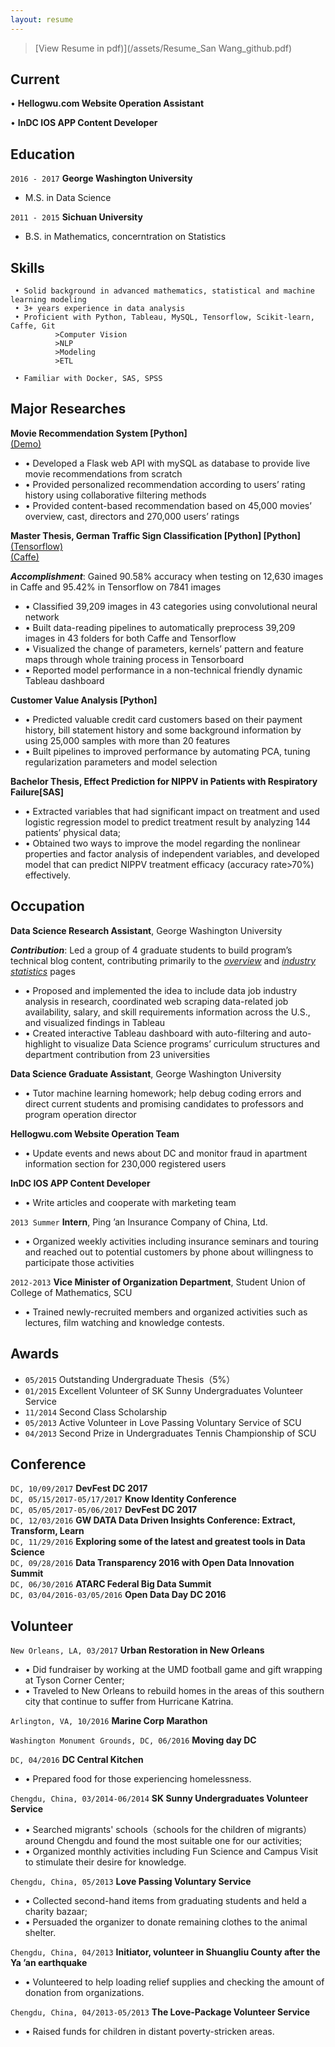 ```yaml
---
layout: resume
---  
```



>[View Resume in pdf)](/assets/Resume_San Wang_github.pdf)  

## Current

•	**Hellogwu.com Website Operation Assistant**

•	**InDC IOS APP Content Developer**

## Education

`2016 - 2017`
 __George Washington University__
* M.S. in Data Science

`2011 - 2015`
__Sichuan University__
* B.S. in Mathematics, concerntration on Statistics 

## Skills    

```
 • Solid background in advanced mathematics, statistical and machine learning modeling 
 • 3+ years experience in data analysis    
 • Proficient with Python, Tableau, MySQL, Tensorflow, Scikit-learn, Caffe, Git  
          >Computer Vision  
          >NLP
          >Modeling  
          >ETL  
   
 • Familiar with Docker, SAS, SPSS  
```

## Major Researches  

**Movie Recommendation System [Python]**  
[(Demo)](https://san-wang.github.io/blog/Movie_Recommender/)                  
* •	Developed a Flask web API with mySQL as database to provide live movie recommendations from scratch
* •	Provided personalized recommendation according to users’ rating history using collaborative filtering methods
* •	Provided content-based recommendation based on 45,000 movies’ overview, cast, directors and 270,000 users’ ratings

**Master Thesis, German Traffic Sign Classification [Python] [Python]**
[(Tensorflow)](https://san-wang.github.io/blog/GTSRB_Tensorflow/)   
[(Caffe)](https://san-wang.github.io/blog/GTSRB_Caffe/)  

_**Accomplishment**_: Gained 90.58% accuracy when testing on 12,630 images in Caffe and 95.42% in Tensorflow on 7841 images  
* •	Classified 39,209 images in 43 categories using convolutional neural network 
* •	Built data-reading pipelines to automatically preprocess 39,209 images in 43 folders for both Caffe and Tensorflow 
* •	Visualized the change of parameters, kernels’ pattern and feature maps through whole training process in Tensorboard 
* •	Reported model performance in a non-technical friendly dynamic Tableau dashboard

**Customer Value Analysis [Python]**                                   
* •	Predicted valuable credit card customers based on their payment history, bill statement history and some background information by using 25,000 samples with more than 20 features
* •	Built pipelines to improved performance by automating PCA, tuning regularization parameters and model selection

**Bachelor Thesis, Effect Prediction for NIPPV in Patients with Respiratory Failure[SAS]**              
* •	Extracted variables that had significant impact on treatment and used logistic regression model to predict treatment result by analyzing 144 patients’ physical data;
* •	Obtained two ways to improve the model regarding the nonlinear properties and factor analysis of independent variables, and developed model that can predict NIPPV treatment efficacy (accuracy rate>70%) effectively.                                 

## Occupation


__Data Science Research Assistant__, George Washington University   

_**Contribution**_: Led a group of 4 graduate students to build program’s technical blog content, contributing primarily to the [_overview_](https://dataprograms.gwu.edu/overview/) and [_industry statistics_](https://dataprograms.gwu.edu/data-science-industry-statistics/) pages  
- •	Proposed and implemented the idea to include data job industry analysis in research, coordinated web scraping data-related job availability, salary, and skill requirements information across the U.S., and visualized findings in Tableau
- •	Created interactive Tableau dashboard with auto-filtering and auto-highlight to visualize Data Science programs’ curriculum structures and department contribution from 23 universities  
  
__Data Science Graduate Assistant__, George Washington University 

- •	Tutor machine learning homework; help debug coding errors and direct current students and promising candidates to professors and program operation director  

__Hellogwu.com Website Operation Team__

- •	Update events and news about DC and monitor fraud in apartment information section for 230,000 registered users  

__InDC IOS APP Content Developer__

- •	Write articles and cooperate with marketing team
 
`2013 Summer`
__Intern__, Ping ’an Insurance Company of China, Ltd.

- •	Organized weekly activities including insurance seminars and touring and reached out to potential customers by phone about willingness to participate those activities

`2012-2013`
__Vice Minister of Organization Department__, Student Union of College of Mathematics, SCU      
- •	Trained newly-recruited members and organized activities such as lectures, film watching and knowledge contests.

## Awards
* `05/2015` Outstanding Undergraduate Thesis（5%） 
* `01/2015` Excellent Volunteer of SK Sunny Undergraduates Volunteer Service  
* `11/2014` Second Class Scholarship   
* `05/2013` Active Volunteer in Love Passing Voluntary Service of SCU  
* `04/2013` Second Prize in Undergraduates Tennis Championship of SCU

## Conference

`DC, 10/09/2017` **DevFest DC 2017**  
`DC, 05/15/2017-05/17/2017` **Know Identity Conference**  
`DC, 05/05/2017-05/06/2017` **DevFest DC 2017**  
`DC, 12/03/2016` **GW DATA Data Driven Insights Conference: Extract, Transform, Learn**  
`DC, 11/29/2016` **Exploring some of the latest and greatest tools in Data Science**  
`DC, 09/28/2016` **Data Transparency 2016 with Open Data Innovation Summit**  
`DC, 06/30/2016` **ATARC Federal Big Data Summit**  
`DC, 03/04/2016-03/05/2016` **Open Data Day DC 2016**  


## Volunteer

`New Orleans, LA, 03/2017` **Urban Restoration in New Orleans**	                                             
* •	Did fundraiser by working at the UMD football game and gift wrapping at Tyson Corner Center;
* •	Traveled to New Orleans to rebuild homes in the areas of this southern city that continue to suffer from Hurricane Katrina.

`Arlington, VA, 10/2016` **Marine Corp Marathon**	                                                        


`Washington Monument Grounds, DC, 06/2016` **Moving day DC**                                         


`DC, 04/2016` **DC Central Kitchen**
* •	Prepared food for those experiencing homelessness.

`Chengdu, China, 03/2014-06/2014` **SK Sunny Undergraduates Volunteer Service**	                         
* •	Searched migrants' schools（schools for the children of migrants） around Chengdu and found the most suitable one for our activities; 
* •	Organized monthly activities including Fun Science and Campus Visit to stimulate their desire for knowledge.

`Chengdu, China, 05/2013` **Love Passing Voluntary Service**	                                         
* •	Collected second-hand items from graduating students and held a charity bazaar;
* •	Persuaded the organizer to donate remaining clothes to the animal shelter.

`Chengdu, China, 04/2013` **Initiator, volunteer in Shuangliu County after the Ya ’an earthquake**               
* •	Volunteered to help loading relief supplies and checking the amount of donation from organizations.

`Chengdu, China, 04/2013-05/2013` **The Love-Package Volunteer Service**                                      
* •	Raised funds for children in distant poverty-stricken areas.


<!-- ### Footer

Last updated: November 2017 -->


